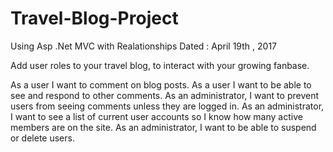# Travel-Blog-Project
Using Asp .Net MVC  with Realationships Dated : April 19th , 2017


Add user roles to your travel blog, to interact with your growing fanbase.

As a user I want to comment on blog posts.
As a user I want to be able to see and respond to other comments.
As an administrator, I want to prevent users from seeing comments unless they are logged in.
As an administrator, I want to see a list of current user accounts so I know how many active members are on the site.
As an administrator, I want to be able to suspend or delete users.
